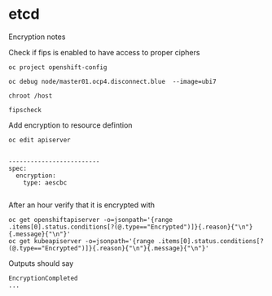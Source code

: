 # etcd
Encryption notes

Check if fips is enabled to have access to proper ciphers
```
oc project openshift-config

oc debug node/master01.ocp4.disconnect.blue  --image=ubi7

chroot /host

fipscheck

```

Add encryption to resource defintion
```
oc edit apiserver


-------------------------
spec:
  encryption:
    type: aescbc 
    
```

After an hour verify that it is encrypted with 
```
oc get openshiftapiserver -o=jsonpath='{range .items[0].status.conditions[?(@.type=="Encrypted")]}{.reason}{"\n"}{.message}{"\n"}'
oc get kubeapiserver -o=jsonpath='{range .items[0].status.conditions[?(@.type=="Encrypted")]}{.reason}{"\n"}{.message}{"\n"}'
```

Outputs should say
```
EncryptionCompleted
...
```
